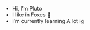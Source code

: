 -  Hi, I’m Pluto
-  I like in Foxes 🦊
-  I’m currently learning A lot ig

<!---
aibod75/aibod75 is a ✨ special ✨ repository because its `README.md` (this file) appears on your GitHub profile.
You can click the Preview link to take a look at your changes.
--->
